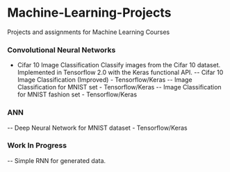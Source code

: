 # Machine-Learning-Projects
Projects and assignments for Machine Learning Courses

### Convolutional Neural Networks
- Cifar 10 Image Classification
Classify images from the Cifar 10 dataset. Implemented in Tensorflow 2.0 with the Keras functional API.
-- Cifar 10 Image Classification (Improved) - Tensorflow/Keras
-- Image Classification for MNIST set - Tensorflow/Keras
-- Image Classification for MNIST fashion set - Tensorflow/Keras

### ANN
-- Deep Neural Network for MNIST dataset - Tensorflow/Keras

### Work In Progress
-- Simple RNN for generated data.

